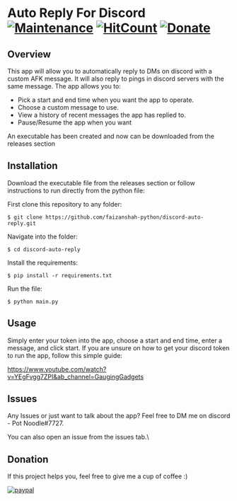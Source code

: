 # Auto Reply For Discord [![Maintenance](https://img.shields.io/badge/Maintained%3F-yes-green.svg)](https://GitHub.com/Naereen/StrapDown.js/graphs/commit-activity) [![HitCount](http://hits.dwyl.com/faizanshah-python/discord-auto-reply.svg)](http://hits.dwyl.com/faizanshah-python/discord-auto-reply) [![Donate](https://img.shields.io/badge/Donate-PayPal-green.svg)](https://www.paypal.com/donate?hosted_button_id=ERDW5WCR6MBBW)

## Overview

This app will allow you to automatically reply to DMs on discord with a custom AFK message. It will also reply to pings in discord servers with the same message. The app allows you to:

- Pick a start and end time when you want the app to operate.
- Choose a custom message to use.
- View a history of recent messages the app has replied to.
- Pause/Resume the app when you want

An executable has been created and now can be downloaded from the releases section

## Installation

Download the executable file from the releases section or follow instructions to run directly from the python file:

First clone this repository to any folder:

```
$ git clone https://github.com/faizanshah-python/discord-auto-reply.git
```

Navigate into the folder:

```
$ cd discord-auto-reply
```

Install the requirements:

```
$ pip install -r requirements.txt
```

Run the file:

```
$ python main.py
```

## Usage

Simply enter your token into the app, choose a start and end time, enter a message, and click start. If you are unsure on how to get your discord token to run the app, follow this simple guide:

https://www.youtube.com/watch?v=YEgFvgg7ZPI&ab_channel=GaugingGadgets

## Issues

Any Issues or just want to talk about the app? Feel free to DM me on discord - Pot Noodle#7727. 

You can also open an issue from the issues tab.\

## Donation

If this project helps you, feel free to give me a cup of coffee :)

[![paypal](https://www.paypalobjects.com/en_US/i/btn/btn_donateCC_LG.gif)](https://www.paypal.com/donate?hosted_button_id=ERDW5WCR6MBBW)

